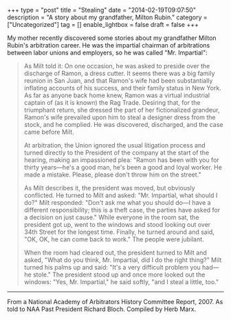+++
type = "post"
title = "Stealing"
date = "2014-02-19T09:07:50"
description = "A story about my grandfather, Milton Rubin."
category = ["Uncategorized"]
tag = []
enable_lightbox = false
draft = false
+++

<p>My mother recently discovered some stories about my grandfather Milton Rubin's arbitration career. He was the impartial chairman of arbitrations between labor unions and employers, so he was called "Mr. Impartial":</p>
<blockquote>
<p>As Milt told it: On one occasion, he was asked to preside over the
  discharge of Ramon, a dress cutter. It seems there was a big family reunion
  in San Juan, and that Ramon's wife had been substantially inflating
  accounts of his success, and their family status in New York. As far as
  anyone back home knew, Ramon was a virtual industrial captain of (as it is
  known) the Rag Trade. Desiring that, for the triumphant return, she
  dressed the part of her fictionalized grandeur, Ramon's wife prevailed
  upon him to steal a designer dress from the stock, and he complied. He was
  discovered, discharged, and the case came before Milt.</p>
<p>At arbitration, the Union ignored the usual litigation process and
  turned directly to the President of the company at the start of the hearing,
  making an impassioned plea: "Ramon has been with you for thirty years&mdash;he's a good man, he's been a good and loyal worker. He made a mistake.
  Please, please don't throw him on the street."</p>
<p>As Milt describes it, the president was moved, but obviously
  conflicted. He turned to Milt and asked: "Mr. Impartial, what should I
  do?" Milt responded: "Don't ask me what you should do&mdash;I have a
  different responsibility; this is a theft case, the parties have asked for a
  decision on just cause." While everyone in the room sat, the president got
  up, went to the windows and stood looking out over 34th Street for the
  longest time. Finally, he turned around and said, "OK, OK, he can come
  back to work." The people were jubilant.</p>
<p>When the room had cleared out, the president turned to Milt and
  asked, "What do you think, Mr. Impartial, did I do the right thing?" Milt
  turned his palms up and said: "It's a very difficult problem you had&mdash;he
  stole." The president stood up and once more looked out the windows:
  "Yes, Mr. Impartial," he said softly, "and I steal a little, too."</p>
</blockquote>
<hr />
<p>From a National Academy of Arbitrators History Committee Report, 2007. As told to NAA Past President Richard Bloch. Compiled by Herb Marx.</p>
